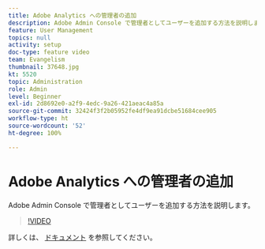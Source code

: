 ```yaml
---
title: Adobe Analytics への管理者の追加
description: Adobe Admin Console で管理者としてユーザーを追加する方法を説明します。
feature: User Management
topics: null
activity: setup
doc-type: feature video
team: Evangelism
thumbnail: 37648.jpg
kt: 5520
topic: Administration
role: Admin
level: Beginner
exl-id: 2d8692e0-a2f9-4edc-9a26-421aeac4a85a
source-git-commit: 32424f3f2b05952fe4df9ea91dcbe51684cee905
workflow-type: ht
source-wordcount: '52'
ht-degree: 100%

---
```


# Adobe Analytics への管理者の追加

Adobe Admin Console で管理者としてユーザーを追加する方法を説明します。

>[!VIDEO](https://video.tv.adobe.com/v/37648/?quality=12&learn=on)

詳しくは、 [ドキュメント](https://helpx.adobe.com/jp/enterprise/using/admin-console.html) を参照してください。
